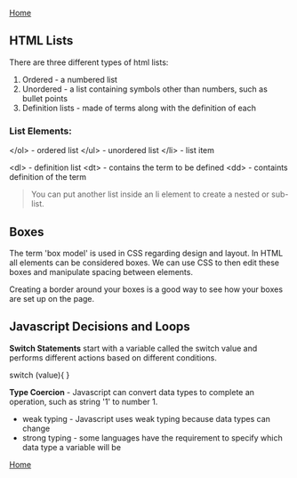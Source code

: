 [Home](README.md)

## HTML Lists

There are three different types of html lists:  
  1. Ordered - a numbered list
  1. Unordered - a list containing symbols other than numbers, such as bullet points
  1. Definition lists - made of terms along with the definition of each  

  ### List Elements:  

 \</ol> - ordered list
 \</ul> - unordered list
 \</li> - list item

 \<dl> - definition list
 \<dt> - contains the term to be defined
 \<dd> - containts definition of the term

> You can put another list inside an li element to create a nested or sub-list.

## Boxes

The term 'box model' is used in CSS regarding design and layout. In HTML all elements can be considered boxes. We can use CSS to then edit these boxes and manipulate spacing between elements.  

Creating a border around your boxes is a good way to see how your boxes are set up on the page.

## Javascript Decisions and Loops

**Switch Statements** start with a variable called the switch value and performs different actions based on different conditions.  

switch (value){
}  

**Type Coercion** - Javascript can convert data types to complete an operation, such as string '1' to number 1.  

  - weak typing - Javascript uses weak typing because data types can change
  - strong typing - some languages have the requirement to specify which data type a variable will be  



[Home](README.md)




